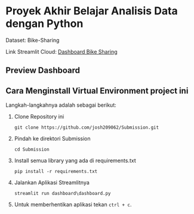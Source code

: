# Proyek Akhir Belajar Analisis Data dengan Python
Dataset: Bike-Sharing

Link Streamlit Cloud: [Dashboard Bike Sharing](https://)

## Preview Dashboard


## Cara Menginstall Virtual Environment project ini
Langkah-langkahnya adalah sebagai berikut: 
1. Clone Repository ini
    ```
    git clone https://github.com/josh209062/Submission.git
    ```
2. Pindah ke direktori Submission
    ```
    cd Submission
    ```
3. Install semua library yang ada di requirements.txt
    ```
    pip install -r requirements.txt
    ```
4. Jalankan Aplikasi Streamlitnya
    ```
    streamlit run dashboard\dashboard.py
    ```
5. Untuk memberhentikan aplikasi tekan `ctrl + c`.